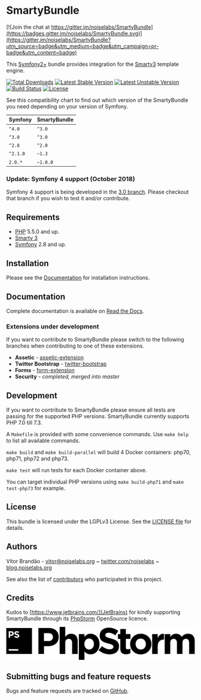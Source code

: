 SmartyBundle
============

[![Join the chat at https://gitter.im/noiselabs/SmartyBundle](https://badges.gitter.im/noiselabs/SmartyBundle.svg)](https://gitter.im/noiselabs/SmartyBundle?utm_source=badge&utm_medium=badge&utm_campaign=pr-badge&utm_content=badge)

[@documentation]:   http://smartybundle.readthedocs.io/   "SmartyBundle Documentation"
[@php]:             http://php.net/                         "PHP: Hypertext Preprocessor"
[@smarty]:          http://www.smarty.net/                  "The compiling PHP template engine"
[@symfony]:         http://www.symfony.com/                 "High Performance PHP Framework for Web Development"

This [Symfony2+](http://symfony.com/) bundle provides integration for the [Smarty3](http://www.smarty.net/) template engine.

[![Total Downloads](https://poser.pugx.org/noiselabs/smarty-bundle/downloads.png)](https://packagist.org/packages/noiselabs/smarty-bundle)
[![Latest Stable Version](https://poser.pugx.org/noiselabs/smarty-bundle/v/stable.png)](https://packagist.org/packages/noiselabs/smarty-bundle)
[![Latest Unstable Version](https://poser.pugx.org/noiselabs/smarty-bundle/v/unstable.png)](https://packagist.org/packages/noiselabs/smarty-bundle)
[![Build Status](https://secure.travis-ci.org/noiselabs/SmartyBundle.png)](http://travis-ci.org/noiselabs/SmartyBundle)
[![License](https://poser.pugx.org/noiselabs/smarty-bundle/license.png)](https://packagist.org/packages/noiselabs/smarty-bundle)

See this compatibility chart to find out which version of the SmartyBundle you need depending on your version of Symfony.

| Symfony | SmartyBundle |
|---|---|
| `^4.0` | `^3.0` |
| `^3.0` | `^3.0` |
| `^2.8` | `^2.0` |
| `^2.1.0` | `~1.3` |
| `2.0.*` | `~1.0.0` |

### Update: Symfony 4 support (October 2018)

Symfony 4 support is being developed in the [3.0 branch](https://github.com/noiselabs/SmartyBundle/tree/3.0). Please checkout that branch if you wish to test it and/or contribute.

Requirements
------------

* [PHP][@php] 5.5.0 and up.
* [Smarty 3][@smarty]
* [Symfony][@symfony] 2.8 and up.

Installation
------------

Please see the [Documentation][@documentation] for installation instructions.

Documentation
-------------

Complete documentation is available on [Read the Docs][@documentation].

### Extensions under development

If you want to contribute to SmartyBundle please switch to the following branches when contributing to one of these extensions.

* **Assetic** - [assetic-extension](https://github.com/noiselabs/SmartyBundle/tree/assetic-extension)
* **Twitter Bootstrap** - [twitter-bootstrap](https://github.com/noiselabs/SmartyBundle/tree/twitter-bootstrap)
* **Forms** - [form-extension](https://github.com/noiselabs/SmartyBundle/tree/form-extension)
* **Security** - *completed, merged into master*

Development
-----------

If you want to contribute to SmartyBundle please ensure all tests are passing for the supported PHP versions. SmartyBundle currently supports PHP 7.0 till 7.3.

A `Makefile` is provided with some convenience commands. Use `make help` to list all available commands.

`make build` and `make build-parallel` will build 4 Docker containers: php70, php71, php72 and php73.

`make test` will run tests for each Docker container above.

You can target individual PHP versions using `make build-php71` and `make test-php73` for example.

License
-------

This bundle is licensed under the LGPLv3 License. See the [LICENSE file](https://github.com/noiselabs/SmartyBundle/blob/master/Resources/meta/LICENSE) for details.

Authors
-------

Vítor Brandão - <vitor@noiselabs.org> ~ [twitter.com/noiselabs](http://twitter.com/noiselabs) ~ [blog.noiselabs.org](http://blog.noiselabs.org)

See also the list of [contributors](https://github.com/noiselabs/SmartyBundle/contributors) who participated in this project.

Credits
-------

Kudos to [https://www.jetbrains.com/](JetBrains) for kindly supporting SmartyBundle through its [PhpStorm](https://www.jetbrains.com/phpstorm/) OpenSource licence.

[![phpstorm logo](Resources/assets/phpstorm-text.png)](Resources/assets/phpstorm-text.png)

Submitting bugs and feature requests
------------------------------------

Bugs and feature requests are tracked on [GitHub](https://github.com/noiselabs/SmartyBundle/issues).
